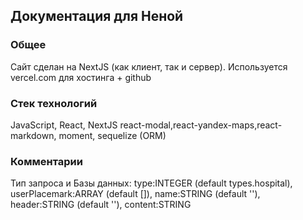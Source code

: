 ## Документация для Неной
### Общее
Сайт сделан на NextJS (как клиент, так и сервер). Используется vercel.com для хостинга + github
### Стек технологий
JavaScript, React, NextJS
react-modal,react-yandex-maps,react-markdown, moment, sequelize (ORM)
### Комментарии
Тип запроса и Базы данных:
type:INTEGER (default types.hospital),
userPlacemark:ARRAY (default []),
name:STRING (default ''),
header:STRING (default ''),
content:STRING